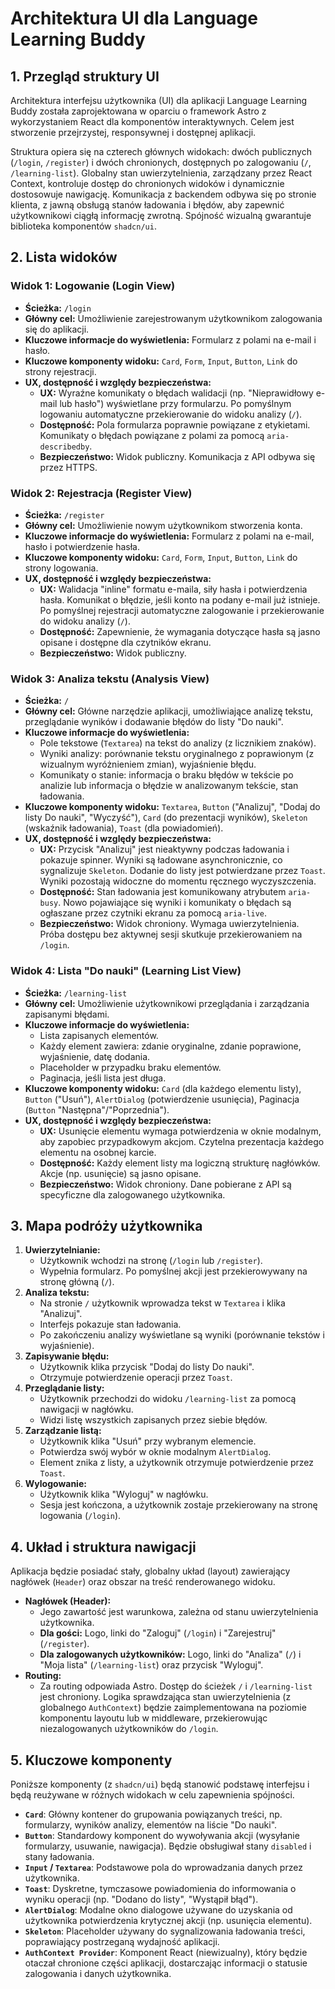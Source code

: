 # Architektura UI dla Language Learning Buddy

## 1. Przegląd struktury UI

Architektura interfejsu użytkownika (UI) dla aplikacji Language Learning Buddy została zaprojektowana w oparciu o framework Astro z wykorzystaniem React dla komponentów interaktywnych. Celem jest stworzenie przejrzystej, responsywnej i dostępnej aplikacji.

Struktura opiera się na czterech głównych widokach: dwóch publicznych (`/login`, `/register`) i dwóch chronionych, dostępnych po zalogowaniu (`/`, `/learning-list`). Globalny stan uwierzytelnienia, zarządzany przez React Context, kontroluje dostęp do chronionych widoków i dynamicznie dostosowuje nawigację. Komunikacja z backendem odbywa się po stronie klienta, z jawną obsługą stanów ładowania i błędów, aby zapewnić użytkownikowi ciągłą informację zwrotną. Spójność wizualną gwarantuje biblioteka komponentów `shadcn/ui`.

## 2. Lista widoków

### Widok 1: Logowanie (Login View)

- **Ścieżka:** `/login`
- **Główny cel:** Umożliwienie zarejestrowanym użytkownikom zalogowania się do aplikacji.
- **Kluczowe informacje do wyświetlenia:** Formularz z polami na e-mail i hasło.
- **Kluczowe komponenty widoku:** `Card`, `Form`, `Input`, `Button`, `Link` do strony rejestracji.
- **UX, dostępność i względy bezpieczeństwa:**
  - **UX:** Wyraźne komunikaty o błędach walidacji (np. "Nieprawidłowy e-mail lub hasło") wyświetlane przy formularzu. Po pomyślnym logowaniu automatyczne przekierowanie do widoku analizy (`/`).
  - **Dostępność:** Pola formularza poprawnie powiązane z etykietami. Komunikaty o błędach powiązane z polami za pomocą `aria-describedby`.
  - **Bezpieczeństwo:** Widok publiczny. Komunikacja z API odbywa się przez HTTPS.

### Widok 2: Rejestracja (Register View)

- **Ścieżka:** `/register`
- **Główny cel:** Umożliwienie nowym użytkownikom stworzenia konta.
- **Kluczowe informacje do wyświetlenia:** Formularz z polami na e-mail, hasło i potwierdzenie hasła.
- **Kluczowe komponenty widoku:** `Card`, `Form`, `Input`, `Button`, `Link` do strony logowania.
- **UX, dostępność i względy bezpieczeństwa:**
  - **UX:** Walidacja "inline" formatu e-maila, siły hasła i potwierdzenia hasła. Komunikat o błędzie, jeśli konto na podany e-mail już istnieje. Po pomyślnej rejestracji automatyczne zalogowanie i przekierowanie do widoku analizy (`/`).
  - **Dostępność:** Zapewnienie, że wymagania dotyczące hasła są jasno opisane i dostępne dla czytników ekranu.
  - **Bezpieczeństwo:** Widok publiczny.

### Widok 3: Analiza tekstu (Analysis View)

- **Ścieżka:** `/`
- **Główny cel:** Główne narzędzie aplikacji, umożliwiające analizę tekstu, przeglądanie wyników i dodawanie błędów do listy "Do nauki".
- **Kluczowe informacje do wyświetlenia:**
  - Pole tekstowe (`Textarea`) na tekst do analizy (z licznikiem znaków).
  - Wyniki analizy: porównanie tekstu oryginalnego z poprawionym (z wizualnym wyróżnieniem zmian), wyjaśnienie błędu.
  - Komunikaty o stanie: informacja o braku błędów w tekście po analizie lub informacja o błędzie w analizowanym tekście, stan ładowania.
- **Kluczowe komponenty widoku:** `Textarea`, `Button` ("Analizuj", "Dodaj do listy Do nauki", "Wyczyść"), `Card` (do prezentacji wyników), `Skeleton` (wskaźnik ładowania), `Toast` (dla powiadomień).
- **UX, dostępność i względy bezpieczeństwa:**
  - **UX:** Przycisk "Analizuj" jest nieaktywny podczas ładowania i pokazuje spinner. Wyniki są ładowane asynchronicznie, co sygnalizuje `Skeleton`. Dodanie do listy jest potwierdzane przez `Toast`. Wyniki pozostają widoczne do momentu ręcznego wyczyszczenia.
  - **Dostępność:** Stan ładowania jest komunikowany atrybutem `aria-busy`. Nowo pojawiające się wyniki i komunikaty o błędach są ogłaszane przez czytniki ekranu za pomocą `aria-live`.
  - **Bezpieczeństwo:** Widok chroniony. Wymaga uwierzytelnienia. Próba dostępu bez aktywnej sesji skutkuje przekierowaniem na `/login`.

### Widok 4: Lista "Do nauki" (Learning List View)

- **Ścieżka:** `/learning-list`
- **Główny cel:** Umożliwienie użytkownikowi przeglądania i zarządzania zapisanymi błędami.
- **Kluczowe informacje do wyświetlenia:**
  - Lista zapisanych elementów.
  - Każdy element zawiera: zdanie oryginalne, zdanie poprawione, wyjaśnienie, datę dodania.
  - Placeholder w przypadku braku elementów.
  - Paginacja, jeśli lista jest długa.
- **Kluczowe komponenty widoku:** `Card` (dla każdego elementu listy), `Button` ("Usuń"), `AlertDialog` (potwierdzenie usunięcia), Paginacja (`Button` "Następna"/"Poprzednia").
- **UX, dostępność i względy bezpieczeństwa:**
  - **UX:** Usunięcie elementu wymaga potwierdzenia w oknie modalnym, aby zapobiec przypadkowym akcjom. Czytelna prezentacja każdego elementu na osobnej karcie.
  - **Dostępność:** Każdy element listy ma logiczną strukturę nagłówków. Akcje (np. usunięcie) są jasno opisane.
  - **Bezpieczeństwo:** Widok chroniony. Dane pobierane z API są specyficzne dla zalogowanego użytkownika.

## 3. Mapa podróży użytkownika

1.  **Uwierzytelnianie:**
    - Użytkownik wchodzi na stronę (`/login` lub `/register`).
    - Wypełnia formularz. Po pomyślnej akcji jest przekierowywany na stronę główną (`/`).
2.  **Analiza tekstu:**
    - Na stronie `/` użytkownik wprowadza tekst w `Textarea` i klika "Analizuj".
    - Interfejs pokazuje stan ładowania.
    - Po zakończeniu analizy wyświetlane są wyniki (porównanie tekstów i wyjaśnienie).
3.  **Zapisywanie błędu:**
    - Użytkownik klika przycisk "Dodaj do listy Do nauki".
    - Otrzymuje potwierdzenie operacji przez `Toast`.
4.  **Przeglądanie listy:**
    - Użytkownik przechodzi do widoku `/learning-list` za pomocą nawigacji w nagłówku.
    - Widzi listę wszystkich zapisanych przez siebie błędów.
5.  **Zarządzanie listą:**
    - Użytkownik klika "Usuń" przy wybranym elemencie.
    - Potwierdza swój wybór w oknie modalnym `AlertDialog`.
    - Element znika z listy, a użytkownik otrzymuje potwierdzenie przez `Toast`.
6.  **Wylogowanie:**
    - Użytkownik klika "Wyloguj" w nagłówku.
    - Sesja jest kończona, a użytkownik zostaje przekierowany na stronę logowania (`/login`).

## 4. Układ i struktura nawigacji

Aplikacja będzie posiadać stały, globalny układ (layout) zawierający nagłówek (`Header`) oraz obszar na treść renderowanego widoku.

- **Nagłówek (Header):**
  - Jego zawartość jest warunkowa, zależna od stanu uwierzytelnienia użytkownika.
  - **Dla gości:** Logo, linki do "Zaloguj" (`/login`) i "Zarejestruj" (`/register`).
  - **Dla zalogowanych użytkowników:** Logo, linki do "Analiza" (`/`) i "Moja lista" (`/learning-list`) oraz przycisk "Wyloguj".
- **Routing:**
  - Za routing odpowiada Astro. Dostęp do ścieżek `/` i `/learning-list` jest chroniony. Logika sprawdzająca stan uwierzytelnienia (z globalnego `AuthContext`) będzie zaimplementowana na poziomie komponentu layoutu lub w middleware, przekierowując niezalogowanych użytkowników do `/login`.

## 5. Kluczowe komponenty

Poniższe komponenty (z `shadcn/ui`) będą stanowić podstawę interfejsu i będą reużywane w różnych widokach w celu zapewnienia spójności.

- **`Card`**: Główny kontener do grupowania powiązanych treści, np. formularzy, wyników analizy, elementów na liście "Do nauki".
- **`Button`**: Standardowy komponent do wywoływania akcji (wysyłanie formularzy, usuwanie, nawigacja). Będzie obsługiwał stany `disabled` i stany ładowania.
- **`Input` / `Textarea`**: Podstawowe pola do wprowadzania danych przez użytkownika.
- **`Toast`**: Dyskretne, tymczasowe powiadomienia do informowania o wyniku operacji (np. "Dodano do listy", "Wystąpił błąd").
- **`AlertDialog`**: Modalne okno dialogowe używane do uzyskania od użytkownika potwierdzenia krytycznej akcji (np. usunięcia elementu).
- **`Skeleton`**: Placeholder używany do sygnalizowania ładowania treści, poprawiający postrzeganą wydajność aplikacji.
- **`AuthContext Provider`**: Komponent React (niewizualny), który będzie otaczał chronione części aplikacji, dostarczając informacji o statusie zalogowania i danych użytkownika.
